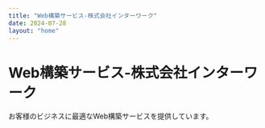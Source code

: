 ```yaml
---
title: "Web構築サービス-株式会社インターワーク"
date: 2024-07-28
layout: "home"
---
```


# Web構築サービス-株式会社インターワーク

お客様のビジネスに最適なWeb構築サービスを提供しています。
